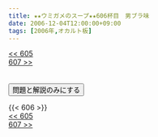 ```yaml
---
title: ★★ウミガメのスープ★★606杯目　男ブラ味
date: 2006-12-04T12:00:00+09:00
tags: [2006年,オカルト板]
---
```

<div class="th_left"><a href="../605"><< 605</a></div>
<div class="th_right"><a href="../607">607 >></a></div>
<br><br>
<script src="../../js/cupsoup.js"></script>
<form>
<input type="button" value="問題と解説のみにする" onClick="toggleCupsoup()">
</form>
{{< 606 >}}
<div class="th_left"><a href="../605"><< 605</a></div>
<div class="th_right"><a href="../607">607 >></a></div>